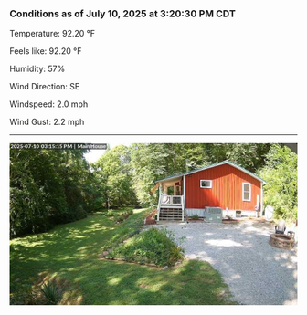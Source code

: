 ### Conditions as of July 10, 2025 at 3:20:30 PM CDT 

Temperature: 92.20 &deg;F

Feels like: 92.20 &deg;F

Humidity: 57%

Wind Direction: SE

Windspeed: 2.0 mph

Wind Gust: 2.2 mph

---

<img src="./images/latest.jpeg"/>

